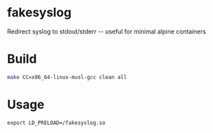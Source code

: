 # fakesyslog
Redirect syslog to stdout/stderr -- useful for minimal alpine containers

# Build
```sh
make CC=x86_64-linux-musl-gcc clean all
```

# Usage
```
export LD_PRELOAD=/fakesyslog.so
```
